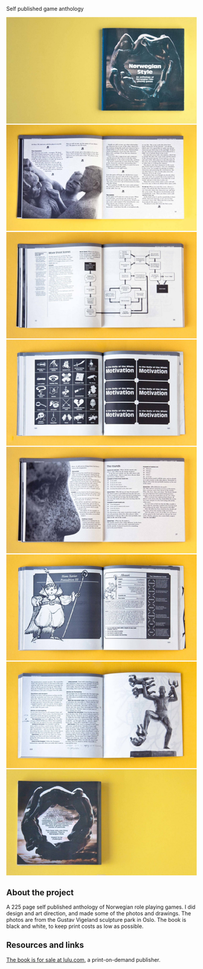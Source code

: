 <!-- vim: set ft=markdown spl=en spell :-->

Self published game anthology

![front cover](norwegianstyle00.jpg)
![text wrap photo](norwegianstyle01.jpg)
![flow chart spread](norwegianstyle04.jpg)
![whale actions](norwegianstyle08.jpg)
![text wrap photo](norwegianstyle03.jpg)
![hans xavier](norwegianstyle09.jpg)
![text wrap photo](norwegianstyle12.jpg)
![back cover](norwegianstyle13.jpg)

## About the project

A 225 page self published anthology of Norwegian role playing games. I did
design and art direction, and made some of the photos and drawings. The photos
are from the Gustav Vigeland sculpture park in Oslo. The book is black and
white, to keep print costs as low as possible.

## Resources and links

[The book is for sale at lulu.com][lulu], a print-on-demand publisher.

[lulu]: http://www.lulu.com/shop/matthijs-holter-and-even-t%C3%B8mte-and-h%C3%A5ken-lid/norwegian-style/paperback/product-15366651.html
